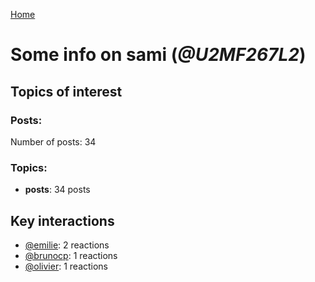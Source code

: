 [Home](https://kelu124.github.io/echommunity/)

# Some info on __sami__ (_@U2MF267L2_)


## Topics of interest

### Posts: 

Number of posts: 34

### Topics:

* __posts__: 34 posts

## Key interactions 

* [@emilie](./U0FN1B8KD.md): 2 reactions
* [@brunocp](./U33817K25.md): 1 reactions
* [@olivier](./U04DFTZ7D.md): 1 reactions
